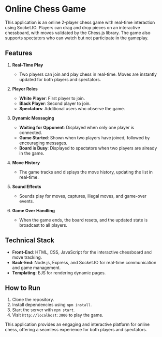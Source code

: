 # Online Chess Game

This application is an online 2-player chess game with real-time interaction using Socket.IO. Players can drag and drop pieces on an interactive chessboard, with moves validated by the Chess.js library. The game also supports spectators who can watch but not participate in the gameplay.

## Features

1. **Real-Time Play**  
   - Two players can join and play chess in real-time. Moves are instantly updated for both players and spectators.

2. **Player Roles**  
   - **White Player**: First player to join.
   - **Black Player**: Second player to join.
   - **Spectators**: Additional users who observe the game.

3. **Dynamic Messaging**  
   - **Waiting for Opponent**: Displayed when only one player is connected.
   - **Game Started**: Shown when two players have joined, followed by encouraging messages.
   - **Board is Busy**: Displayed to spectators when two players are already in the game.

4. **Move History**  
   - The game tracks and displays the move history, updating the list in real-time.

5. **Sound Effects**  
   - Sounds play for moves, captures, illegal moves, and game-over events.

6. **Game Over Handling**  
   - When the game ends, the board resets, and the updated state is broadcast to all players.

## Technical Stack

- **Front-End**: HTML, CSS, JavaScript for the interactive chessboard and move tracking.
- **Back-End**: Node.js, Express, and Socket.IO for real-time communication and game management.
- **Templating**: EJS for rendering dynamic pages.

## How to Run

1. Clone the repository.
2. Install dependencies using `npm install`.
3. Start the server with `npm start`.
4. Visit `http://localhost:3000` to play the game.

This application provides an engaging and interactive platform for online chess, offering a seamless experience for both players and spectators.
